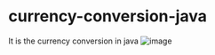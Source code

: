 # currency-conversion-java
It is the currency conversion in java
![image](https://github.com/Aastha-Gadhvi/currency-conversion-java/assets/102249405/1b34b6c9-2a32-4c97-9373-fc81790664cf)
